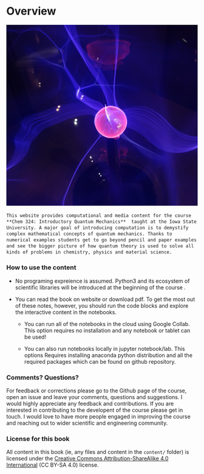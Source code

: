 Overview
============================

![](meh.jpg)

``` {note}
This website provides computational and media content for the course **Chem 324: Introductory Quantum Mechanics**  taught at the Iowa State University. A major goal of introducing computation is to demystify complex mathematical concepts of quantum mechanics. Thanks to numerical examples students get to go beyond pencil and paper examples and see the bigger picture of how quantum theory is used to solve all kinds of problems in chemistry, physics and material science. 
```

### How to use the content

- No programing expreience is assumed. Python3 and its ecosystem of scientific libraries will be introduced at the beginning of the course .

- You can read the book on website or download pdf. To get the most out of these notes, however, you should run the code blocks and explore the interactive content in the notebooks. 

    - You can run all of the notebooks in the cloud using Google Collab. This option requires no installation and any notebook or tablet can be used!

    - You can also run notebooks locally in jupyter notebook/lab. This options Requires installing anaconda python distribution and all the required packages which can be found on github repository.

### Comments? Questions?

For feedback or corrections please go to the Github page of the course, open an issue and leave your comments, questions and suggestions. I would highly appreciate any feedback and contributions. If you are interested in contributing to the developent of the course please get in touch. I would love to have more people engaged in improving the course and reaching out to wider scientific and engineering community.

### License for this book

All content in this book (ie, any files and content in the `content/` folder)
is licensed under the [Creative Commons Attribution-ShareAlike 4.0 International](https://creativecommons.org/licenses/by-sa/4.0/)
(CC BY-SA 4.0) license.